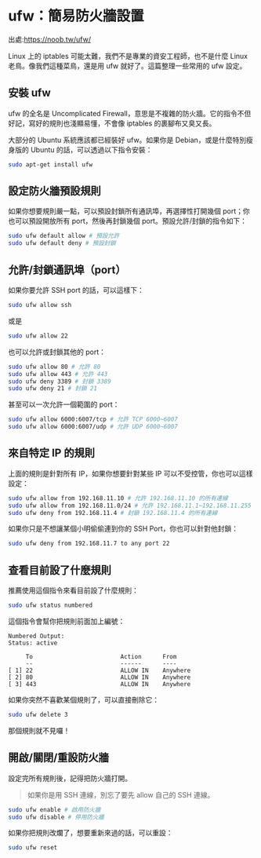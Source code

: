 # ufw：簡易防火牆設置

出處:https://noob.tw/ufw/

Linux 上的 iptables 可能太難，我們不是專業的資安工程師，也不是什麼 Linux 老鳥。像我們這種菜鳥，還是用 ufw 就好了。這篇整理一些常用的 ufw 設定。

## 安裝 ufw

ufw 的全名是 Uncomplicated Firewall，意思是不複雜的防火牆。它的指令不但好記，寫好的規則也淺顯易懂，不會像 iptables 的裹腳布又臭又長。

大部分的 Ubuntu 系統應該都已經裝好 ufw。如果你是 Debian，或是什麼特別瘦身版的 Ubuntu 的話，可以透過以下指令安裝：

```bash
sudo apt-get install ufw
```

## 設定防火牆預設規則

如果你想要規則嚴一點，可以預設封鎖所有通訊埠，再選擇性打開幾個 port；你也可以預設開放所有 port，然後再封鎖幾個 port。預設允許/封鎖的指令如下：

```bash
sudo ufw default allow # 預設允許
sudo ufw default deny # 預設封鎖
```

## 允許/封鎖通訊埠（port）

如果你要允許 SSH port 的話，可以這樣下：

```bash
sudo ufw allow ssh
```

或是

```bash
sudo ufw allow 22
```

也可以允許或封鎖其他的 port：

```bash
sudo ufw allow 80 # 允許 80
sudo ufw allow 443 # 允許 443
sudo ufw deny 3389 # 封鎖 3389
sudo ufw deny 21 # 封鎖 21
```

甚至可以一次允許一個範圍的 port：

```bash
sudo ufw allow 6000:6007/tcp # 允許 TCP 6000~6007
sudo ufw allow 6000:6007/udp # 允許 UDP 6000~6007
```

## 來自特定 IP 的規則

上面的規則是針對所有 IP，如果你想要針對某些 IP 可以不受控管，你也可以這樣設定：

```bash
sudo ufw allow from 192.168.11.10 # 允許 192.168.11.10 的所有連線
sudo ufw allow from 192.168.11.0/24 # 允許 192.168.11.1~192.168.11.255 的所有連線
sudo ufw deny from 192.168.11.4 # 封鎖 192.168.11.4 的所有連線
```

如果你只是不想讓某個小明偷偷連到你的 SSH Port，你也可以針對他封鎖：

```bash
sudo ufw deny from 192.168.11.7 to any port 22
```

## 查看目前設了什麼規則

推薦使用這個指令來看目前設了什麼規則：

```bash
sudo ufw status numbered
```

這個指令會幫你把規則前面加上編號：

```
Numbered Output:
Status: active

     To                         Action      From
     --                         ------      ----
[ 1] 22                         ALLOW IN    Anywhere
[ 2] 80                         ALLOW IN    Anywhere
[ 3] 443                        ALLOW IN    Anywhere
```

如果你突然不喜歡某個規則了，可以直接刪除它：

```bash
sudo ufw delete 3
```

那個規則就不見囉！

## 開啟/關閉/重設防火牆

設定完所有規則後，記得把防火牆打開。

> 如果你是用 SSH 連線，別忘了要先 allow 自己的 SSH 連線。

```bash
sudo ufw enable # 啟用防火牆
sudo ufw disable # 停用防火牆
```

如果你把規則改爛了，想要重新來過的話，可以重設：

```bash
sudo ufw reset
```